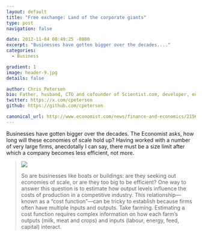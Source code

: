```yaml
---
layout: default
title: "Free exchange: Land of the corporate giants"
type: post
navigation: false

date: 2012-11-04 08:49:25 -0800
excerpt: "Businesses have gotten bigger over the decades...."
categories:
  - Business

gradient: 1
image: header-9.jpg
details: false

author: Chris Petersen
bio: Father, husband, CTO and cofounder of Scientist.com, developer, entrepreneur and technologist.
twitter: https://x.com/cpetersen
github: https://github.com/cpetersen

canonical_url: http://www.economist.com/news/finance-and-economics/21565609-economies-scale-run-out-certain-point-largest-firms-america-may-be
---
```



Businesses have gotten bigger over the decades. The Economist asks, how long will these economies of scale hold up? Having worked with a number of very large firms, anecdotally I can say, there must be a size limit after which a company becomes less efficient, not more.

 >  ![](/assets/import/00f5e0263d8d0d9955c87e684fa52b04.png)
 >
 >  So are businesses like boats or buildings: are they seeking out economies of scale, or are they too big to be efficient? One way to answer this question is to estimate how output levels influence the costs of production in a competitive industry. This relationship—known as a “cost function”—can be tricky to establish because firms often have multiple inputs and outputs. Take farming. Estimating a cost function requires complex information on how each farm’s outputs (milk, meat and crops) and inputs (labour, energy, feed, capital) interact.

